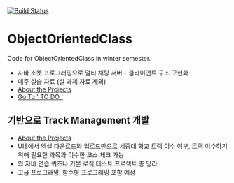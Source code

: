 [![Build Status](https://travis-ci.com/username/projectname.svg?branch=master)](https://travis-ci.com/username/projectname)
# ObjectOrientedClass
Code for ObjectOrientedClass in winter semester.

- 자바 소켓 프로그래밍으로 멀티 채팅 서버 - 클라이언트 구조 구현화
- 매주 실습 자료 (실 과제 자료 제외) 
- <a href="https://github.com/Nuung/ObjectOrientedClass/tree/master/src"> About the Projects </a>
- <a href="https://github.com/Nuung/ObjectOrientedClass/projects/1"> Go To ' TO DO ' </a>

## 기반으로 Track Management 개발

- <a href="https://github.com/Nuung/ObjectOrientedClass/tree/master/src"> About the Projects </a>
- UIS에서 엑셀 다운로드와 업로드만으로 세종대 학교 트랙 이수 여부, 트랙 이수하기 위해 필요한 과목과 이수한 코스 체크 가능
- 외 자바 연습 퀴즈나 기본 로직 테스트 프로젝트 총 망라
- 고급 프로그래밍, 함수형 프로그래밍 포함 예정
